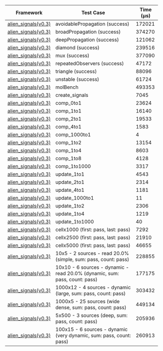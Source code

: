 | Framework | Test Case | Time (μs) |
| --- | --- | --- |
| [alien_signals(v0.3)](https://github.com/medz/alien-signals-dart) | avoidablePropagation (success) | 172021 |
| [alien_signals(v0.3)](https://github.com/medz/alien-signals-dart) | broadPropagation (success) | 374270 |
| [alien_signals(v0.3)](https://github.com/medz/alien-signals-dart) | deepPropagation (success) | 121062 |
| [alien_signals(v0.3)](https://github.com/medz/alien-signals-dart) | diamond (success) | 239516 |
| [alien_signals(v0.3)](https://github.com/medz/alien-signals-dart) | mux (success) | 377090 |
| [alien_signals(v0.3)](https://github.com/medz/alien-signals-dart) | repeatedObservers (success) | 47172 |
| [alien_signals(v0.3)](https://github.com/medz/alien-signals-dart) | triangle (success) | 88096 |
| [alien_signals(v0.3)](https://github.com/medz/alien-signals-dart) | unstable (success) | 61724 |
| [alien_signals(v0.3)](https://github.com/medz/alien-signals-dart) | molBench | 493353 |
| [alien_signals(v0.3)](https://github.com/medz/alien-signals-dart) | create_signals | 7045 |
| [alien_signals(v0.3)](https://github.com/medz/alien-signals-dart) | comp_0to1 | 23624 |
| [alien_signals(v0.3)](https://github.com/medz/alien-signals-dart) | comp_1to1 | 16140 |
| [alien_signals(v0.3)](https://github.com/medz/alien-signals-dart) | comp_2to1 | 19533 |
| [alien_signals(v0.3)](https://github.com/medz/alien-signals-dart) | comp_4to1 | 1583 |
| [alien_signals(v0.3)](https://github.com/medz/alien-signals-dart) | comp_1000to1 | 4 |
| [alien_signals(v0.3)](https://github.com/medz/alien-signals-dart) | comp_1to2 | 13154 |
| [alien_signals(v0.3)](https://github.com/medz/alien-signals-dart) | comp_1to4 | 8603 |
| [alien_signals(v0.3)](https://github.com/medz/alien-signals-dart) | comp_1to8 | 4128 |
| [alien_signals(v0.3)](https://github.com/medz/alien-signals-dart) | comp_1to1000 | 3317 |
| [alien_signals(v0.3)](https://github.com/medz/alien-signals-dart) | update_1to1 | 4543 |
| [alien_signals(v0.3)](https://github.com/medz/alien-signals-dart) | update_2to1 | 2314 |
| [alien_signals(v0.3)](https://github.com/medz/alien-signals-dart) | update_4to1 | 1181 |
| [alien_signals(v0.3)](https://github.com/medz/alien-signals-dart) | update_1000to1 | 11 |
| [alien_signals(v0.3)](https://github.com/medz/alien-signals-dart) | update_1to2 | 2306 |
| [alien_signals(v0.3)](https://github.com/medz/alien-signals-dart) | update_1to4 | 1219 |
| [alien_signals(v0.3)](https://github.com/medz/alien-signals-dart) | update_1to1000 | 40 |
| [alien_signals(v0.3)](https://github.com/medz/alien-signals-dart) | cellx1000 (first: pass, last: pass) | 7292 |
| [alien_signals(v0.3)](https://github.com/medz/alien-signals-dart) | cellx2500 (first: pass, last: pass) | 21910 |
| [alien_signals(v0.3)](https://github.com/medz/alien-signals-dart) | cellx5000 (first: pass, last: pass) | 46655 |
| [alien_signals(v0.3)](https://github.com/medz/alien-signals-dart) | 10x5 - 2 sources - read 20.0% (simple, sum: pass, count: pass) | 228855 |
| [alien_signals(v0.3)](https://github.com/medz/alien-signals-dart) | 10x10 - 6 sources - dynamic - read 20.0% (dynamic, sum: pass, count: pass) | 177175 |
| [alien_signals(v0.3)](https://github.com/medz/alien-signals-dart) | 1000x12 - 4 sources - dynamic (large, sum: pass, count: pass) | 303432 |
| [alien_signals(v0.3)](https://github.com/medz/alien-signals-dart) | 1000x5 - 25 sources (wide dense, sum: pass, count: pass) | 449134 |
| [alien_signals(v0.3)](https://github.com/medz/alien-signals-dart) | 5x500 - 3 sources (deep, sum: pass, count: pass) | 205936 |
| [alien_signals(v0.3)](https://github.com/medz/alien-signals-dart) | 100x15 - 6 sources - dynamic (very dynamic, sum: pass, count: pass) | 260913 |

